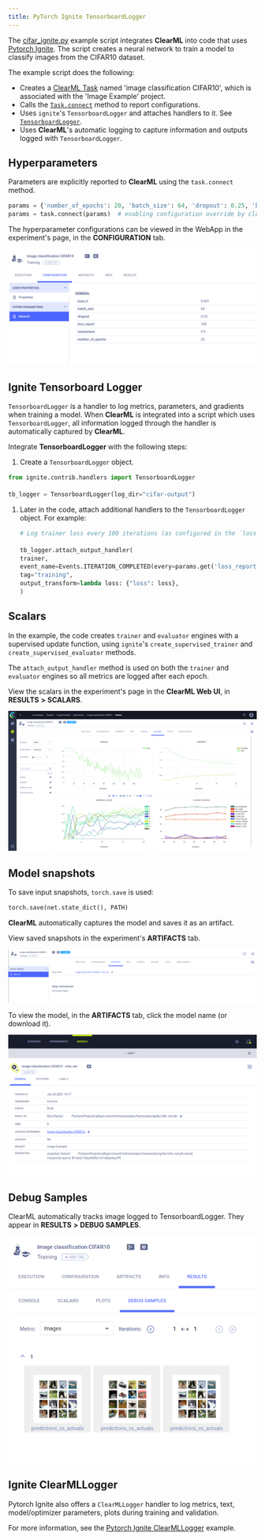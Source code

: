 ```yaml
---
title: PyTorch Ignite TensorboardLogger
---
```


The [cifar_ignite.py](https://github.com/allegroai/clearml/blob/master/examples/frameworks/ignite/cifar_ignite.py) example 
script integrates **ClearML** into code that uses [Pytorch Ignite](https://github.com/pytorch/ignite). 
The script creates a neural network to train a model to classify images from the CIFAR10 dataset. 

The example script does the following:
* Creates a [ClearML Task](../../../fundamentals/task.md) named 'image classification CIFAR10', which is associated with the 'Image Example' project.
* Calls the [`Task.connect`](../../../references/sdk/task.md#connect) method to report configurations.
* Uses `ignite`'s `TensorboardLogger` and attaches handlers to it. See [`TensorboardLogger`](https://github.com/pytorch/ignite/blob/master/ignite/contrib/handlers/tensorboard_logger.py). 
* Uses **ClearML**'s automatic logging to capture information and outputs logged with `TensorboardLogger`.

## Hyperparameters

Parameters are explicitly reported to **ClearML** using the `task.connect` method.  

```python
params = {'number_of_epochs': 20, 'batch_size': 64, 'dropout': 0.25, 'base_lr': 0.001, 'momentum': 0.9, 'loss_report': 100}
params = task.connect(params)  # enabling configuration override by clearml
```
The hyperparameter configurations can be viewed in the WebApp in the experiment's page, in the **CONFIGURATION** tab. 

![image](../../../img/examples_integration_pytorch_ignite_config.png)

## Ignite Tensorboard Logger

`TensorboardLogger` is a handler to log metrics, parameters, and gradients when training a model. When **ClearML** is integrated
into a script which uses `TensorboardLogger`, all information logged through the handler is automatically captured by **ClearML**. 

Integrate **TensorboardLogger** with the following steps:
1. Create a `TensorboardLogger` object. 
   
  ```python
  from ignite.contrib.handlers import TensorboardLogger

  tb_logger = TensorboardLogger(log_dir="cifar-output")
  ```

1. Later in the code, attach additional handlers to the `TensorboardLogger` object. 
   For example:

    ```python
    # Log trainer loss every 100 iterations (as configured in the `loss_report` parameter):
    
    tb_logger.attach_output_handler(
    trainer,
    event_name=Events.ITERATION_COMPLETED(every=params.get('loss_report')),
    tag="training",
    output_transform=lambda loss: {"loss": loss},
    )
    ```
   
## Scalars 

In the example, the code creates `trainer` and `evaluator` engines with a supervised update function, using `ignite`'s 
`create_supervised_trainer` and `create_supervised_evaluator` methods.

The `attach_output_handler` method is used on both the `trainer` and `evaluator` engines 
so all metrics are logged after each epoch. 

View the scalars in the experiment's page in the **ClearML Web UI**, in **RESULTS** **>** **SCALARS**.

![image](../../../img/examples_cifar_scalars.png)


## Model snapshots

To save input snapshots, `torch.save` is used:

```python
torch.save(net.state_dict(), PATH)
```

**ClearML** automatically captures the model and saves it as an artifact. 

View saved snapshots in the experiment's **ARTIFACTS** tab.

![image](../../../img/examples_cifar_artifacts.png)

To view the model, in the **ARTIFACTS** tab, click the model name (or download it).

![image](../../../img/examples_cifar_model.png)


## Debug Samples

ClearML automatically tracks image logged to TensorboardLogger. They appear in **RESULTS** **>** **DEBUG SAMPLES**.

![image](../../../img/examples_integration_pytorch_ignite_debug.png)


## Ignite ClearMLLogger

Pytorch Ignite also offers a `ClearMLLogger` handler to log metrics, text, model/optimizer parameters, plots during 
training and validation.

For more information, see the [Pytorch Ignite ClearMLLogger](https://pytorch.org/ignite/generated/ignite.contrib.handlers.clearml_logger.html)
example.

